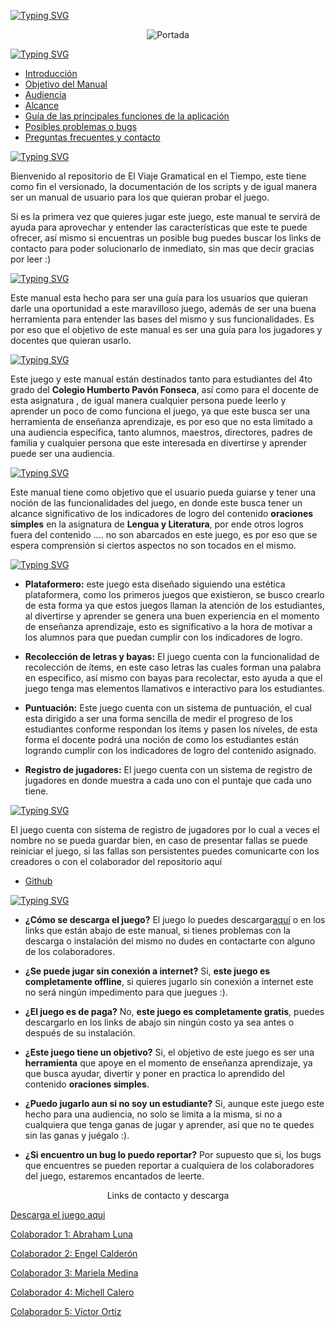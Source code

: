 [![Typing SVG](https://readme-typing-svg.demolab.com?font=Lunasima&weight=700&size=27&duration=1000&pause=1&center=true&vCenter=true&multiline=true&repeat=false&width=1000&height=80&lines=Manual++de+Usuario+de;+El+Viaje+Gramatical+en+el+Tiempo)](https://git.io/typing-svg)


<div align="center">
	
![Portada](https://i.postimg.cc/jd5MLpV4/inicio-evgt.png)
    
</div>

[![Typing SVG](https://readme-typing-svg.demolab.com?font=Lunasima&weight=700&duration=3998&pause=1000&vCenter=true&width=435&height=30&lines=Indice)](https://git.io/typing-svg)

- [Introducción](#introducción)
- [Objetivo del Manual](#objetivo-del-manual) 
-  [Audiencia](#audiencia) 
-  [Alcance](#alcance) 
-  [Guía de las principales funciones de la aplicación](#guía-de-las-principales-funciones-de-la-aplicación)
- [Posibles problemas o bugs](#posibles-problemas-o-bugs) 
-  [Preguntas frecuentes y contacto](#preguntas-frecuentes-y-contacto)



[![Typing SVG](https://readme-typing-svg.demolab.com?font=Lunasima&weight=700&duration=3998&pause=1000&vCenter=true&width=435&height=30&lines=Introducci%C3%B3n)](https://git.io/typing-svg) <a name="introducción"></a>

Bienvenido al repositorio de El Viaje Gramatical en el Tiempo, este  tiene como fin el versionado, la documentación de los scripts y de igual manera ser un manual de usuario para los que quieran probar el juego.

Si es la primera vez que quieres jugar este juego, este manual te servirá de ayuda para aprovechar y entender las características que este te puede ofrecer, así mismo si encuentras un posible bug puedes buscar los links de contacto para poder solucionarlo de inmediato, sin mas que decir gracias por leer :)

[![Typing SVG](https://readme-typing-svg.demolab.com?font=Lunasima&weight=700&duration=3998&pause=1000&vCenter=true&width=435&height=30&lines=Objetivo+del+Manual)](https://git.io/typing-svg) <a name="objetivo-del-manual"></a>

Este manual esta hecho para ser una guía para los usuarios que quieran darle una oportunidad a este maravilloso juego, además de ser una buena herramienta para entender las bases del mismo y sus funcionalidades. Es por eso que el objetivo de este manual es ser una guía para los jugadores y docentes que quieran usarlo.


[![Typing SVG](https://readme-typing-svg.demolab.com?font=Lunasima&weight=700&duration=3998&pause=1000&vCenter=true&width=435&height=30&lines=+Audiencia)](https://git.io/typing-svg) <a name="audiencia"></a>

Este juego y este manual están destinados tanto para estudiantes del 4to grado del **Colegio Humberto Pavón Fonseca**, así como para el docente de esta asignatura , de igual manera cualquier persona puede leerlo y aprender un poco de como funciona el juego, ya que este busca ser una herramienta de enseñanza aprendizaje, es por eso que no esta limitado a una audiencia especifica, tanto alumnos, maestros, directores, padres de familia y cualquier persona que este interesada en divertirse y aprender puede ser una audiencia.
>

[![Typing SVG](https://readme-typing-svg.demolab.com?font=Lunasima&weight=700&duration=3998&pause=1000&vCenter=true&width=435&height=30&lines=Alcance)](https://git.io/typing-svg)  <a name="alcance"></a>

Este manual tiene como objetivo que el usuario pueda guiarse y tener una noción de las funcionalidades del juego, en donde este busca tener un alcance significativo de los indicadores de logro del contenido **oraciones simples** en la asignatura de **Lengua y Literatura**, por ende otros logros fuera del contenido .... no son abarcados en este juego, es por eso que se espera comprensión si ciertos aspectos no son tocados en el mismo.  

[![Typing SVG](https://readme-typing-svg.demolab.com?font=Lunasima&weight=700&duration=3998&pause=1000&vCenter=true&width=535&height=30&lines=Gu%C3%ADa+de+las+principales+funciones+de+la+aplicaci%C3%B3n)](https://git.io/typing-svg) <a name="guía-de-las-principales-funciones-de-la-aplicación"></a>

 - **Plataformero:** este juego esta diseñado siguiendo una estética plataformera,  como los primeros juegos que existieron, se busco crearlo de esta forma ya que estos juegos llaman la atención de los estudiantes, al divertirse y aprender se genera una buen experiencia en el momento de enseñanza aprendizaje, esto es significativo a la hora de motivar a los alumnos para que puedan cumplir con los indicadores de logro.
 

 - **Recolección de letras y bayas:** El juego cuenta con la funcionalidad de recolección de ítems, en este caso letras  las cuales forman una palabra en especifico, así mismo con bayas para recolectar, esto ayuda a que el juego tenga mas elementos llamativos e interactivo para los estudiantes. 

- **Puntuación:** Este juego cuenta con un sistema de puntuación, el cual esta dirigido a ser una forma sencilla de medir el progreso de los estudiantes conforme respondan los ítems y pasen los niveles, de esta forma el docente podrá una noción de como los estudiantes están logrando cumplir  con los indicadores  de logro del contenido asignado.

- **Registro de jugadores:** El juego cuenta con un sistema de registro de jugadores en donde muestra a cada uno con el puntaje que cada uno tiene.

[![Typing SVG](https://readme-typing-svg.demolab.com?font=Lunasima&weight=700&duration=3998&pause=1000&vCenter=true&width=535&height=30&lines=Posibles+problemas+o+bugs)](https://git.io/typing-svg)  <a name="posibles-problemas-o-bugs"></a>

 El juego cuenta con sistema de registro de jugadores por lo cual a veces el nombre no se pueda guardar bien, en caso de presentar fallas se puede reiniciar el juego, si las fallas son persistentes puedes comunicarte con los creadores o con el colaborador del repositorio aquí
 
 - [Github](https://github.com/Victor-0rtiz)

[![Typing SVG](https://readme-typing-svg.demolab.com?font=Lunasima&weight=700&duration=3998&pause=1000&vCenter=true&width=535&height=30&lines=Preguntas+frecuentes+y+contacto)](https://git.io/typing-svg) <a name="preguntas-frecuentes-y-contacto"></a>


- **¿Cómo se descarga el juego?**
El juego lo puedes descargar[aquí](https://drive.google.com/drive/folders/1xapbvmagVzRqfHNxOXyul5GfAB4uENdZ?usp=drive_link) o en los links que están abajo de este manual, si tienes problemas con la descarga o instalación del mismo no dudes en contactarte con alguno de los colaboradores.

- **¿Se puede jugar sin conexión a internet?**
Si, **este juego es completamente offline**, si quieres jugarlo sin conexión a internet este no será ningún impedimento para que juegues :).

- **¿El juego es de paga?**
No, **este juego es completamente gratis**, puedes descargarlo en los links de abajo sin ningún costo ya sea antes o después de su instalación.

- **¿Este juego tiene un objetivo?**
Si, el objetivo de este juego es ser una **herramienta** que apoye en el momento de enseñanza aprendizaje, ya que busca ayudar, divertir y poner en practica lo aprendido del contenido **oraciones simples**.

- **¿Puedo jugarlo aun si no soy un estudiante?**
Si, aunque este juego este hecho para una audiencia, no solo se limita a la misma, si no a cualquiera que tenga ganas de jugar y aprender, así que no te quedes sin las ganas y juégalo :).

- **¿Si encuentro un bug lo puedo reportar?**
Por supuesto que si, los bugs que encuentres se pueden reportar a cualquiera de los colaboradores del juego, estaremos encantados de leerte. 

<p align="center"> Links  de contacto y descarga </p>

[ Descarga el juego aqui ](https://drive.google.com/drive/folders/1xapbvmagVzRqfHNxOXyul5GfAB4uENdZ?usp=drive_link)

[Colaborador 1:  Abraham Luna](abrahamjosueacevedoluna@gmail.com)

[Colaborador 2: Engel Calderón](engelcalderon583@gmail.com)

[Colaborador 3: Mariela Medina](medinamariela090122@gmail.com)

[Colaborador 4: Michell Calero](michelleaguirre279@gmail.com)


[Colaborador 5: Víctor Ortiz](vicjosneros@gmail.com)











	
